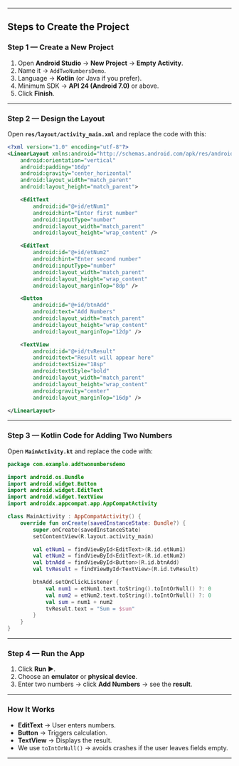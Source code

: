 
---

## **Steps to Create the Project**

### **Step 1 — Create a New Project**

1. Open **Android Studio** → **New Project** → **Empty Activity**.
2. Name it → `AddTwoNumbersDemo`.
3. Language → **Kotlin** (or Java if you prefer).
4. Minimum SDK → **API 24 (Android 7.0)** or above.
5. Click **Finish**.

---

### **Step 2 — Design the Layout**

Open **`res/layout/activity_main.xml`** and replace the code with this:

```xml
<?xml version="1.0" encoding="utf-8"?>
<LinearLayout xmlns:android="http://schemas.android.com/apk/res/android"
    android:orientation="vertical"
    android:padding="16dp"
    android:gravity="center_horizontal"
    android:layout_width="match_parent"
    android:layout_height="match_parent">

    <EditText
        android:id="@+id/etNum1"
        android:hint="Enter first number"
        android:inputType="number"
        android:layout_width="match_parent"
        android:layout_height="wrap_content" />

    <EditText
        android:id="@+id/etNum2"
        android:hint="Enter second number"
        android:inputType="number"
        android:layout_width="match_parent"
        android:layout_height="wrap_content"
        android:layout_marginTop="8dp" />

    <Button
        android:id="@+id/btnAdd"
        android:text="Add Numbers"
        android:layout_width="match_parent"
        android:layout_height="wrap_content"
        android:layout_marginTop="12dp" />

    <TextView
        android:id="@+id/tvResult"
        android:text="Result will appear here"
        android:textSize="18sp"
        android:textStyle="bold"
        android:layout_width="match_parent"
        android:layout_height="wrap_content"
        android:gravity="center"
        android:layout_marginTop="16dp" />

</LinearLayout>
```

---

### **Step 3 — Kotlin Code for Adding Two Numbers**

Open **`MainActivity.kt`** and replace the code with:

```kotlin
package com.example.addtwonumbersdemo

import android.os.Bundle
import android.widget.Button
import android.widget.EditText
import android.widget.TextView
import androidx.appcompat.app.AppCompatActivity

class MainActivity : AppCompatActivity() {
    override fun onCreate(savedInstanceState: Bundle?) {
        super.onCreate(savedInstanceState)
        setContentView(R.layout.activity_main)

        val etNum1 = findViewById<EditText>(R.id.etNum1)
        val etNum2 = findViewById<EditText>(R.id.etNum2)
        val btnAdd = findViewById<Button>(R.id.btnAdd)
        val tvResult = findViewById<TextView>(R.id.tvResult)

        btnAdd.setOnClickListener {
            val num1 = etNum1.text.toString().toIntOrNull() ?: 0
            val num2 = etNum2.text.toString().toIntOrNull() ?: 0
            val sum = num1 + num2
            tvResult.text = "Sum = $sum"
        }
    }
}
```

---

### **Step 4 — Run the App**

1. Click **Run** ▶.
2. Choose an **emulator** or **physical device**.
3. Enter two numbers → click **Add Numbers** → see the **result**.

---

### **How It Works**

* **EditText** → User enters numbers.
* **Button** → Triggers calculation.
* **TextView** → Displays the result.
* We use `toIntOrNull()` → avoids crashes if the user leaves fields empty.

---
